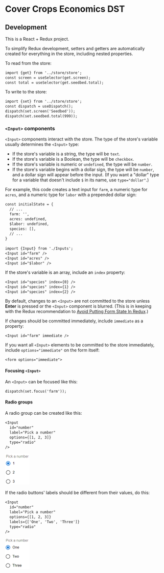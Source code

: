 # Cover Crops Economics DST

## Development ##
This is a React + Redux project.

To simplify Redux development, setters and getters are automatically created for everything in the store, including nested properties.

To read from the store:
```
import {get} from '../store/store';
const screen = useSelector(get.screen);
const total = useSelector(get.seedbed.total);
```

To write to the store:
```
import {set} from '../store/store';
const dispatch = useDispatch();
dispatch(set.screen('Seedbed'));
dispatch(set.seedbed.total(999));
```

### `<Input>` components ###

`<Input>` components interact with the store.  The type of the store's variable usually determines the `<Input>` type:

- If the store's variable is a string, the type will be `text`.
- If the store's variable is a Boolean, the type will be `checkbox`.
- If the store's variable is numeric or `undefined`, the type will be `number`.
- If the store's variable begins with a dollar sign, the type will be `number`, and a dollar sign will appear before the input.
  (If you want a "dollar" type for a variable that doesn't include `$` in its name, use `type="dollar"`.)

For example, this code creates a text input for `farm`, a numeric type for `acres`, and a numeric type for `labor` with a prepended dollar sign:
```
const initialState = {
  // ...
  farm: '',
  acres: undefined,
  $labor: undefined,
  species: [],
  // ...
}

import {Input} from './Inputs';
<Input id="farm" />
<Input id="acres" />
<Input id="$labor" />
```

If the store's variable is an array, include an `index` property:
```
<Input id="species" index={0} />
<Input id="species" index={1} />
<Input id="species" index={2} />
```

By default, changes to an `<Input>` are not committed to the store unless **Enter** is pressed or the `<Input>` component is blurred.  (This is in keeping with the Redux recommendation to [Avoid Putting Form State In Redux](https://redux.js.org/style-guide/#avoid-putting-form-state-in-redux).)

If changes should be committed immediately, include `immediate` as a property:
```
<Input id="farm" immediate />
```

If you want all `<Input>` elements to be committed to the store immediately, include `options="immediate"` on the form itself:
```
<form options="immediate">
```

#### Focusing `<Input>` ####
An `<Input>` can be focused like this:
```
dispatch(set.focus('farm'));
```

#### Radio groups ####
A radio group can be created like this:
```
<Input
  id="number"
  label="Pick a number"
  options={[1, 2, 3]}
  type="radio"
/>
```
![Output](https://raw.githubusercontent.com/rickhitchcock/redux-app/master/images/RadioButton1.png)

If the radio buttons' labels should be different from their values, do this:
```
<Input
  id="number"
  label="Pick a number"
  options={[1, 2, 3]}
  labels={['One', 'Two', 'Three']}
  type="radio"
/>
```
![Output](https://raw.githubusercontent.com/rickhitchcock/redux-app/master/images/RadioButton2.png)